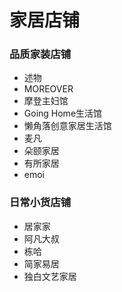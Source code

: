 # 家居店铺
### 品质家装店铺
- 述物
- MOREOVER
- 摩登主妇馆
- Going Home生活馆
- 懒角落创意家居生活馆
- 麦凡
- 朵颐家居
- 有所家居
- emoi
### 日常小货店铺
- 居家家
- 阿凡大叔
- 栋哈
- 简家易居
- 独白文艺家居
		

